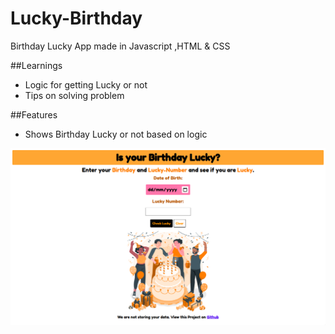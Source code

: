 # Lucky-Birthday
Birthday Lucky App made in Javascript ,HTML & CSS

##Learnings

- Logic for getting Lucky or not
- Tips on solving problem

##Features
- Shows Birthday Lucky or not based on logic

![Screenshot](mark11.png?raw=true)
